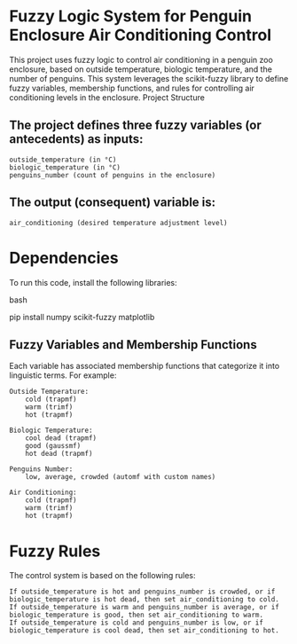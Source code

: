 
# Fuzzy Logic System for Penguin Enclosure Air Conditioning Control

This project uses fuzzy logic to control air conditioning in a penguin zoo enclosure, based on outside temperature, biologic temperature, and the number of penguins. This system leverages the scikit-fuzzy library to define fuzzy variables, membership functions, and rules for controlling air conditioning levels in the enclosure.
Project Structure

## The project defines three fuzzy variables (or antecedents) as inputs:

    outside_temperature (in °C)
    biologic_temperature (in °C)
    penguins_number (count of penguins in the enclosure)

## The output (consequent) variable is:

    air_conditioning (desired temperature adjustment level)

# Dependencies

To run this code, install the following libraries:

bash

pip install numpy scikit-fuzzy matplotlib

## Fuzzy Variables and Membership Functions

Each variable has associated membership functions that categorize it into linguistic terms. For example:

    Outside Temperature:
        cold (trapmf)
        warm (trimf)
        hot (trapmf)

    Biologic Temperature:
        cool dead (trapmf)
        good (gaussmf)
        hot dead (trapmf)

    Penguins Number:
        low, average, crowded (automf with custom names)

    Air Conditioning:
        cold (trapmf)
        warm (trimf)
        hot (trapmf)

# Fuzzy Rules

The control system is based on the following rules:

    If outside_temperature is hot and penguins_number is crowded, or if biologic_temperature is hot dead, then set air_conditioning to cold.
    If outside_temperature is warm and penguins_number is average, or if biologic_temperature is good, then set air_conditioning to warm.
    If outside_temperature is cold and penguins_number is low, or if biologic_temperature is cool dead, then set air_conditioning to hot.